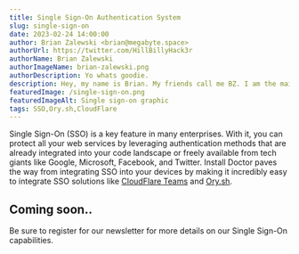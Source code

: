 ```yaml
---
title: Single Sign-On Authentication System
slug: single-sign-on
date: 2023-02-24 14:00:00
author: Brian Zalewski <brian@megabyte.space>
authorUrl: https://twitter.com/HillBillyHack3r
authorName: Brian Zalewski
authorImageName: brian-zalewski.png
authorDescription: Yo whats goodie.
description: Hey, my name is Brian. My friends call me BZ. I am the main driving force behind Megabyte Labs and its various offerings. Apart from optimizing my developer tool stack, my hobbies include going to the gym, partying with friends, and playing volleyball / kickball. I never turn down a conversation about AI, God, time travelers, or Jesus. I frequently think about how I can make the world a better place by inspiring others.
featuredImage: /single-sign-on.png
featuredImageAlt: Single sign-on graphic
tags: SSO,Ory.sh,CloudFlare
---
```


Single Sign-On (SSO) is a key feature in many enterprises. With it, you can protect all your web services by leveraging authentication methods that are already integrated into your code landscape or freely available from tech giants like Google, Microsoft, Facebook, and Twitter. Install Doctor paves the way from integrating SSO into your devices by making it incredibly easy to integrate SSO solutions like [CloudFlare Teams](https://www.cloudflare.com/products/zero-trust/) and [Ory.sh](https://www.ory.sh/).

## Coming soon..

Be sure to register for our newsletter for more details on our Single Sign-On capabilities.
